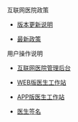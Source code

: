 ﻿互联网医院政策   
- [版本更新说明](update.html)

- [最新政策](policy.html)
	

用户操作说明

	
- [互联网医院管理后台](/userguid/perfection.md)
	
- [WEB版医生工作站](/userguid/perfection.md)
	
- [APP版医生工作站](/userguid/perfection.md)
- [医生签名](/userguid/perfection.md)
